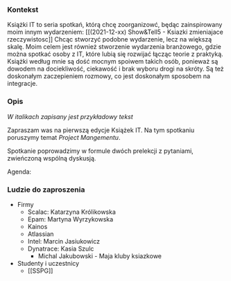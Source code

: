 ### Kontekst

Książki IT to seria spotkań, którą chcę zoorganizowć, będąc zainspirowany moim innym wydarzeniem: [[(2021-12-xx) Show&Tell5 - Ksiazki zmieniajace rzeczywistosc]]
Chcąc stworzyć podobne wydarzenie, lecz na większą skalę.
Moim celem jest również stworzenie wydarzenia branżowego, gdzie można spotkać osoby z IT, które lubią się rozwijać łącząc teorie z praktyką.
Książki według mnie są dość mocnym spoiwem takich osób, ponieważ są dowodem na dociekliwość, ciekawość i brak wyboru drogi na skróty.
Są też doskonałym zaczepieniem rozmowy, co jest doskonałym sposobem na integracje.

### Opis
*W italikach zapisany jest przykładowy tekst*

Zapraszam was na pierwszą edycje Książek IT.
Na tym spotkaniu poruszymy temat *Project Mangementu*.

Spotkanie poprowadzimy w formule dwóch prelekcji z pytaniami, 
zwieńczoną wspólną dyskusją.

Agenda:



### Ludzie do zaproszenia

- Firmy
	- Scalac: Katarzyna Królikowska
	- Epam: Martyna Wyrzykowska
	- Kainos
	- Atlassian
	- Intel: Marcin Jasiukowicz
	- Dynatrace: Kasia Szulc
		- Michal Jakubowski - Maja kluby ksiazkowe
- Studenty i uczestnicy
	-  [[SSPG]]